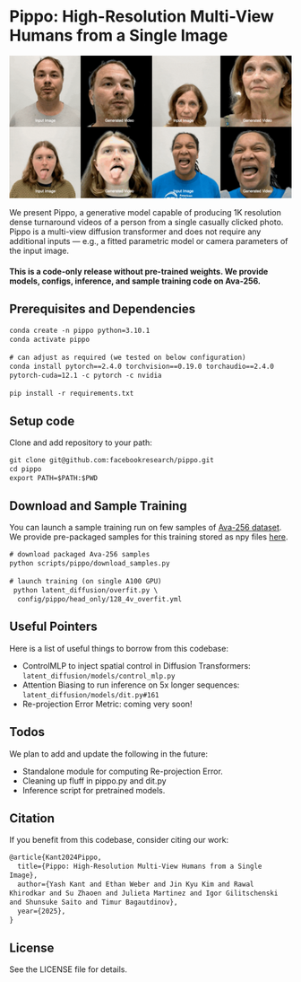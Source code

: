 #  Pippo: High-Resolution Multi-View Humans from a Single Image

<p align="center">
  <img src="./assets/pippo_short_github.gif" alt="Pippo" title="Pippo" width="1080"/>
</p>

We present Pippo, a generative model capable of producing 1K resolution dense turnaround videos of a person from a single casually clicked photo.
Pippo is a multi-view diffusion transformer and does not require any additional inputs — e.g., a fitted parametric model or camera parameters of the input image.



#### This is a code-only release without pre-trained weights. We provide models, configs, inference, and sample training code on Ava-256.


## Prerequisites and Dependencies
```
conda create -n pippo python=3.10.1
conda activate pippo

# can adjust as required (we tested on below configuration)
conda install pytorch==2.4.0 torchvision==0.19.0 torchaudio==2.4.0 pytorch-cuda=12.1 -c pytorch -c nvidia

pip install -r requirements.txt

```

## Setup code
Clone and add repository to your path:
```
git clone git@github.com:facebookresearch/pippo.git
cd pippo
export PATH=$PATH:$PWD
```
## Download and Sample Training
You can launch a sample training run on few samples of [Ava-256 dataset](https://github.com/facebookresearch/ava-256). We provide pre-packaged samples for this training stored as npy files [here](https://huggingface.co/datasets/yashkant/pippo/tree/main).
```
# download packaged Ava-256 samples
python scripts/pippo/download_samples.py

# launch training (on single A100 GPU)
 python latent_diffusion/overfit.py \
  config/pippo/head_only/128_4v_overfit.yml
```

## Useful Pointers
Here is a list of useful things to borrow from this codebase:
- ControlMLP to inject spatial control in Diffusion Transformers: `latent_diffusion/models/control_mlp.py`
- Attention Biasing to run inference on 5x longer sequences: `latent_diffusion/models/dit.py#161`
- Re-projection Error Metric: coming very soon!


## Todos
We plan to add and update the following in the future:
- Standalone module for computing Re-projection Error.
- Cleaning up fluff in pippo.py and dit.py
- Inference script for pretrained models.

## Citation
If you benefit from this codebase, consider citing our work:
```
@article{Kant2024Pippo,
  title={Pippo: High-Resolution Multi-View Humans from a Single Image},
  author={Yash Kant and Ethan Weber and Jin Kyu Kim and Rawal Khirodkar and Su Zhaoen and Julieta Martinez and Igor Gilitschenski and Shunsuke Saito and Timur Bagautdinov},
  year={2025},
}
```

## License

See the LICENSE file for details.
